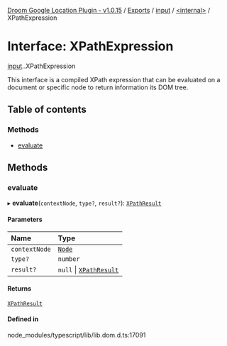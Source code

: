 [Droom Google Location Plugin - v1.0.15](../README.md) / [Exports](../modules.md) / [input](../modules/input.md) / [<internal\>](../modules/input._internal_.md) / XPathExpression

# Interface: XPathExpression

[input](../modules/input.md).[<internal>](../modules/input._internal_.md).XPathExpression

This interface is a compiled XPath expression that can be evaluated on a document or specific node to return information its DOM tree.

## Table of contents

### Methods

- [evaluate](input._internal_.XPathExpression.md#evaluate)

## Methods

### evaluate

▸ **evaluate**(`contextNode`, `type?`, `result?`): [`XPathResult`](../modules/input._internal_.md#xpathresult)

#### Parameters

| Name | Type |
| :------ | :------ |
| `contextNode` | [`Node`](../modules/input._internal_.md#node) |
| `type?` | `number` |
| `result?` | ``null`` \| [`XPathResult`](../modules/input._internal_.md#xpathresult) |

#### Returns

[`XPathResult`](../modules/input._internal_.md#xpathresult)

#### Defined in

node_modules/typescript/lib/lib.dom.d.ts:17091
